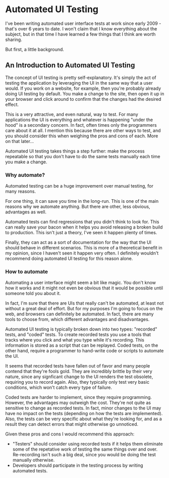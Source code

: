 Automated UI Testing
====================

I've been writing automated user interface tests at work since early 2009 -
that's over 6 years to date. I won't claim that I know everything about the
subject, but in that time I have learned a few things that I think are worth
sharing.

But first, a little background.

An Introduction to Automated UI Testing
---------------------------------------

The concept of UI testing is pretty self-explanatory. It's simply the act of
testing the application by leveraging the UI in the same way that a user would.
If you work on a website, for example, then you're probably already doing UI
testing by default. You make a change to the site, then open it up in your
browser and click around to confirm that the changes had the desired effect.

This is a very attractive, and even natural, way to test. For many applications
the UI is everything and whatever is happening "under the hood" is a secondary
concern. In fact, often times only the programmers care about it at all. I
mention this because there are other ways to test, and you should consider this
when weighing the pros and cons of each. More on that later...

Automated UI testing takes things a step further: make the process repeatable so
that you don't have to do the same tests manually each time you make a change.

### Why automate?

Automated testing can be a huge improvement over manual testing, for many
reasons.

For one thing, it can save you time in the long-run. This is one of the main
reasons why we automate anything. But there are other, less obvious, advantages
as well.

Automated tests can find regressions that you didn't think to look for. This can
really save your bacon when it helps you avoid releasing a broken build to
production. This isn't just a theory, I've seen it happen plenty of times.

Finally, they can act as a sort of documentation for the way that the UI should
behave in different scenarios. This is more of a theoretical benefit in my
opinion, since I haven't seen it happen very often. I definitely wouldn't
recommend doing automated UI testing for this reason alone.

### How to automate

Automating a user interface might seem a bit like magic. You don't know how it
works and it might not even be obvious that it would be possible until someone
told you about it.

In fact, I'm sure that there are UIs that really can't be automated, at least
not without a great deal of effort. But for my purposes I'm going to focus on
the web, and browsers can definitely be automated. In fact, there are many tools
to choose from, which different advantages and disadvantages.

Automated UI testing is typically broken down into two types: "recorded" tests,
and "coded" tests. To create recorded tests you use a tools that tracks where
you click and what you type while it's recording. This information is stored as
a script that can be replayed. Coded tests, on the other hand, require a
programmer to hand-write code or scripts to automate the UI.

It seems that recorded tests have fallen out of favor and many people contend
that they're fools gold. They are incredibly brittle by their very nature, since
any signficant change to the UI renders the test obsolete, requiring you to
record again. Also, they typically only test very basic conditions, which won't
catch every type of failure.

Coded tests are harder to implement, since they require programming. However,
the advantages may outweigh the cost. They're not quite as sensitive to change
as recorded tests. In fact, minor changes to the UI may have no impact on the
tests (depending on how the tests are implemented). Also, the tests can be very
specific about what they're looking for, and as a result they can detect errors
that might otherwise go unnoticed.

Given these pros and cons I would recommend this approach:

* "Testers" should consider using recorded tests if it helps them eliminate some
  of the repetative work of testing the same things over and over. Re-recording
  isn't such a big deal, since you would be doing the test manually otherwise.
* Developers should participate in the testing process by writing automated
  tests.
